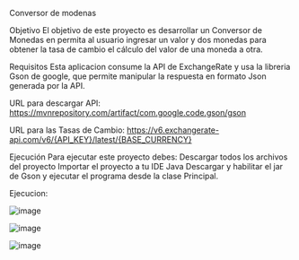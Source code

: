 Conversor de modenas

Objetivo
El objetivo de este proyecto es desarrollar un Conversor de Monedas en permita al usuario ingresar un valor y dos monedas para obtener la tasa de cambio el cálculo del valor de una moneda a otra.

Requisitos
Esta aplicacion consume la API de ExchangeRate y usa la libreria Gson de google, que permite manipular la respuesta en formato Json generada por la API.

URL para descargar API: https://mvnrepository.com/artifact/com.google.code.gson/gson

URL para las Tasas de Cambio: https://v6.exchangerate-api.com/v6/{API_KEY}/latest/{BASE_CURRENCY}


Ejecución
Para ejecutar este proyecto debes: Descargar todos los archivos del proyecto Importar el proyecto a tu IDE Java Descargar y habilitar el jar de Gson y ejecutar el programa desde la clase Principal.

Ejecucion:

![image](https://github.com/luismontesd/challengeConversorMonedas/assets/25649735/9d88aa67-dcb0-45e4-a98e-41faa90025a4)

![image](https://github.com/luismontesd/challengeConversorMonedas/assets/25649735/33ee3c50-5bed-4e99-88ff-67e791a3d7d3)

![image](https://github.com/luismontesd/challengeConversorMonedas/assets/25649735/dcaeb74a-dc1d-4fa2-a465-578c3be4a6df)

